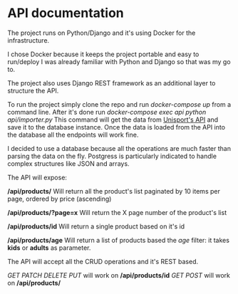 # API documentation

The project runs on Python/Django and it's using Docker for the infrastructure.

I chose Docker because it keeps the project portable and easy to run/deploy
I was already familiar with Python and Django so that was my go to.

The project also uses Django REST framework as an additional layer to structure the API.

To run the project simply clone the repo and run _docker-compose up_ from a command line.
After it's done run _docker-compose exec api python api/importer.py_
This command will get the data from [Unisport's API](https://www.unisport.dk/api/products/batch/) and save it to the database instance.
Once the data is loaded from the API into the database all the endpoints will work fine.

I decided to use a database because all the operations are much faster than parsing the data on the fly.
Postgress is particularly indicated to handle complex structures like JSON and arrays.

The API will expose:

**/api/products/**
Will return all the product's list paginated by 10 items per page, ordered by price (ascending)

**/api/products/?page=x**
Will return the X page number of the product's list

**/api/products/id**
Will return a single product based on it's id

**/api/products/age**
Will return a list of products based the _age_ filter: it takes **kids** or **adults** as parameter.

The API will accept all the CRUD operations and it's REST based.

_GET_ _PATCH_ _DELETE_ _PUT_ will work on **/api/products/id**
_GET_ _POST_ will work on **/api/products/**
